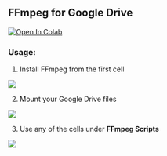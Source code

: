 ## FFmpeg for Google Drive
<a href="https://colab.research.google.com/github/yunooooo/FFmpeg-for-Google-Drive/blob/master/FFmpeg.ipynb" target="_parent"><img src="https://colab.research.google.com/assets/colab-badge.svg" alt="Open In Colab"/></a>

### Usage:
1. Install FFmpeg from the first cell
<img src="https://yuno.pw/i/qBHl.png">

2. Mount your Google Drive files
<img src="https://yuno.pw/i/CbnU.png">

3. Use any of the cells under **FFmpeg Scripts**

<img src="https://yuno.pw/i/HzAk.png">
